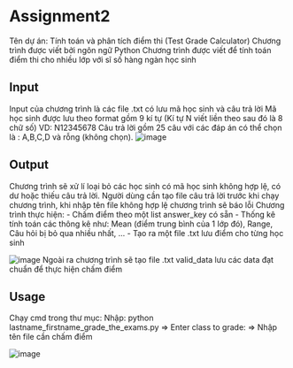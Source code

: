 # Assignment2

 Tên dự án: Tính toán và phân tích điểm thi (Test Grade Calculator)
 Chương trình được viết bởi ngôn ngữ Python
 Chương trình được viết để tính toán điểm thi cho nhiều lớp với sĩ số hàng ngàn học sinh
 
## Input
 Input của chương trình là các file .txt có lưu mã học sinh và câu trả lời
 Mã học sinh được lưu theo format gồm 9 kí tự (Kí tự N viết liền theo sau đó là 8 chữ số) VD: N12345678 
 Câu trả lời gồm 25 câu với các đáp án có thể chọn là : A,B,C,D và rỗng (không chọn).
 ![image](https://user-images.githubusercontent.com/68512088/188257430-b48777eb-3939-4f3e-9e4b-659b11abf905.png)
 
## Output
 Chương trình sẽ xử lí loại bỏ các học sinh có mã học sinh không hợp lệ, có dư hoặc thiếu câu trả lời.
 Người dùng cần tạo file câu trả lời trước khi chạy chương trình, khi nhập tên file không hợp lệ chương trình sẽ báo lỗi
 Chương trình thực hiện: 
     - Chấm điểm theo một list answer_key có sẵn
     - Thống kê tính toán các thông kê như: Mean (điểm trung bình của 1 lớp đó), Range, Câu hỏi bị bỏ qua nhiều nhất, ...
     - Tạo ra một file .txt lưu điểm cho từng học sinh 

![image](https://user-images.githubusercontent.com/68512088/188257674-0a0fd993-d291-4068-91d2-144d547eca9c.png)
Ngoài ra chương trình sẽ tạo file .txt valid_data lưu các data đạt chuẩn để thực hiện chấm điểm

## Usage
 Chạy cmd trong thư mục: 
  Nhập: python lastname_firstname_grade_the_exams.py
  => Enter class to grade: => Nhập tên file cần chấm điểm
  
![image](https://user-images.githubusercontent.com/68512088/188258112-3d36785e-e6ed-48a3-9747-02ddc050271d.png)


 

 
 
 
